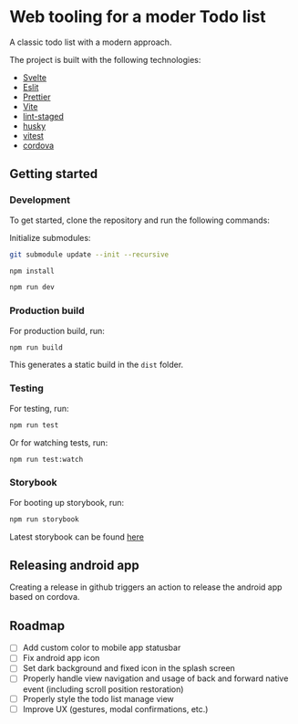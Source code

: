 # Web tooling for a moder Todo list

A classic todo list with a modern approach.

The project is built with the following technologies:

- [Svelte](https://svelte.dev/)
- [Eslit](https://eslint.org/)
- [Prettier](https://prettier.io/)
- [Vite](https://vitejs.dev/)
- [lint-staged](https://github.com/lint-staged/lint-staged)
- [husky](https://typicode.github.io/husky)
- [vitest](https://vitest.dev/)
- [cordova](https://cordova.apache.org/)

## Getting started

### Development

To get started, clone the repository and run the following commands:

Initialize submodules:

```bash
git submodule update --init --recursive
```

```bash
npm install
```

```bash
npm run dev
```

### Production build

For production build, run:

```bash
npm run build
```

This generates a static build in the `dist` folder.

### Testing

For testing, run:

```bash
npm run test
```

Or for watching tests, run:

```bash
npm run test:watch
```

### Storybook

For booting up storybook, run:

```bash
npm run storybook
```

Latest storybook can be found [here](https://web-tooling-darian-svelte-storybook.surge.sh/)

## Releasing android app

Creating a release in github triggers an action to release the android app based on cordova.

## Roadmap

- [ ] Add custom color to mobile app statusbar
- [ ] Fix android app icon
- [ ] Set dark background and fixed icon in the splash screen
- [ ] Properly handle view navigation and usage of back and forward native event (including scroll position restoration)
- [ ] Properly style the todo list manage view
- [ ] Improve UX (gestures, modal confirmations, etc.)
